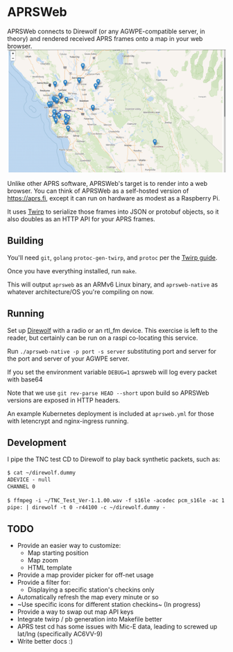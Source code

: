 # APRSWeb

APRSWeb connects to Direwolf (or any AGWPE-compatible server, in
theory) and rendered received APRS frames onto a map in your web
browser.  ![aprsweb screenshot](aprsweb.png?raw=true "APRSWeb")

Unlike other APRS software, APRSWeb's target is to render into a web
browser. You can think of APRSWeb as a self-hosted version of
<https://aprs.fi>, except it can run on hardware as modest as a
Raspberry Pi.

It uses [Twirp](https://github.com/twitchtv/twirp) to serialize those
frames into JSON or protobuf objects, so it also doubles as an HTTP
API for your APRS frames.

## Building
You'll need `git`, `golang` `protoc-gen-twirp`, and `protoc` per the
[Twirp guide](https://github.com/twitchtv/twirp#installation).

Once you have everything installed, run `make`.

This will output `aprsweb` as an ARMv6 Linux binary, and
`aprsweb-native` as whatever architecture/OS you're compiling on now.

## Running 
Set up [Direwolf](https://github.com/wb2osz/direwolf) with a radio or
an rtl_fm device. This exercise is left to the reader, but certainly
can be run on a raspi co-locating this service.

Run `./aprsweb-native -p port -s server` substituting port and server
for the port and server of your AGWPE server.

If you set the environment variable `DEBUG=1` aprsweb will log every
packet with base64

Note that we use `git rev-parse HEAD --short` upon build so APRSWeb
versions are exposed in HTTP headers.

An example Kubernetes deployment is included at `aprsweb.yml` for
those with letencrypt and nginx-ingress running.

## Development

I pipe the TNC test CD to Direwolf to play back synthetic packets, such as:
```
$ cat ~/direwolf.dummy
ADEVICE - null
CHANNEL 0

$ ffmpeg -i ~/TNC_Test_Ver-1.1.00.wav -f s16le -acodec pcm_s16le -ac 1 pipe: | direwolf -t 0 -r44100 -c ~/direwolf.dummy -

```
## TODO
* Provide an easier way to customize:
    * Map starting position
    * Map zoom
    * HTML template
* Provide a map provider picker for off-net usage
* Provide a filter for:
    * Displaying a specific station's checkins only
* Automatically refresh the map every minute or so
* ~Use specific icons for different station checkins~ (In progress)
* Provide a way to swap out map API keys
* Integrate twirp / pb generation into Makefile better
* APRS test cd has some issues with Mic-E data, leading to screwed up lat/lng (specifically AC6VV-9)
* Write better docs :)
